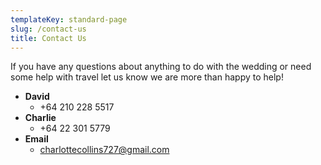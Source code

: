 ```yaml
---
templateKey: standard-page
slug: /contact-us
title: Contact Us
---
```


If you have any questions about anything to do with the wedding or need some help with travel let us know we are more than happy to help!

- **David**
  - +64 210 228 5517
- **Charlie**
  - +64 22 301 5779
- **Email**
  - charlottecollins727@gmail.com
